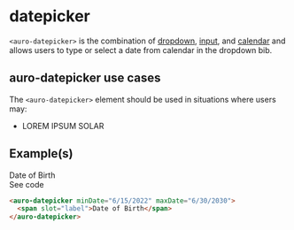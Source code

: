 # datepicker

`<auro-datepicker>` is the combination of [dropdown](http://auro.alaskaair.com/components/auro/dropdown), [input](http://auro.alaskaair.com/components/auro/input), and [calendar](http://auro.alaskaair.com/components/auro/calendar) and allows users to type or select a date from calendar in the dropdown bib.

## auro-datepicker use cases

The `<auro-datepicker>` element should be used in situations where users may:

* LOREM IPSUM SOLAR

## Example(s)

<div class="exampleWrapper">
  <auro-datepicker minDate="6/15/2022" maxDate="6/30/2030">
    <span slot="label">Date of Birth</span>
  </auro-datepicker>
</div>
<auro-accordion lowProfile justifyRight>
  <span slot="trigger">See code</span>

```html
<auro-datepicker minDate="6/15/2022" maxDate="6/30/2030">
  <span slot="label">Date of Birth</span>
</auro-datepicker>
```

</auro-accordion>

